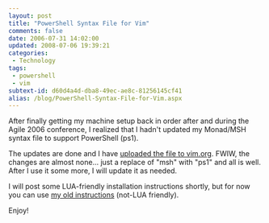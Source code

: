```yaml
---
layout: post
title: "PowerShell Syntax File for Vim"
comments: false
date: 2006-07-31 14:02:00
updated: 2008-07-06 19:39:21
categories:
 - Technology
tags:
 - powershell
 - vim
subtext-id: d60d4a4d-dba8-49ec-ae8c-81256145cf41
alias: /blog/PowerShell-Syntax-File-for-Vim.aspx
---
```



After finally getting my machine setup back in order after and during the Agile 2006 conference, I realized that I hadn't updated my Monad/MSH syntax file to support PowerShell (ps1). 

The updates are done and I have [uploaded the file to vim.org](http://www.vim.org/scripts/script.php?script_id=1327). FWIW, the changes are almost none... just a replace of "msh" with "ps1" and all is well. After I use it some more, I will update it as needed. 

I will post some LUA-friendly installation instructions shortly, but for now you can use [my old instructions](/archive/2005/08/12/6812.aspx) (not-LUA friendly). 

Enjoy! 
